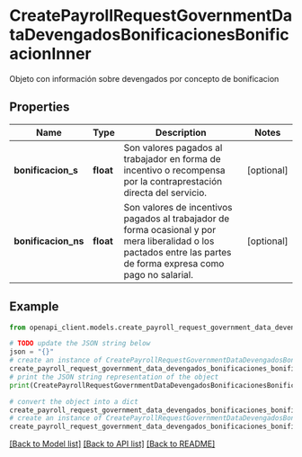 # CreatePayrollRequestGovernmentDataDevengadosBonificacionesBonificacionInner

Objeto con información sobre devengados por concepto de bonificacion

## Properties

Name | Type | Description | Notes
------------ | ------------- | ------------- | -------------
**bonificacion_s** | **float** | Son valores pagados al trabajador en forma de incentivo o recompensa por la contraprestación directa del servicio. | [optional] 
**bonificacion_ns** | **float** | Son valores de incentivos pagados al trabajador de forma ocasional y por mera liberalidad o los pactados entre las partes de forma expresa como pago no salarial. | [optional] 

## Example

```python
from openapi_client.models.create_payroll_request_government_data_devengados_bonificaciones_bonificacion_inner import CreatePayrollRequestGovernmentDataDevengadosBonificacionesBonificacionInner

# TODO update the JSON string below
json = "{}"
# create an instance of CreatePayrollRequestGovernmentDataDevengadosBonificacionesBonificacionInner from a JSON string
create_payroll_request_government_data_devengados_bonificaciones_bonificacion_inner_instance = CreatePayrollRequestGovernmentDataDevengadosBonificacionesBonificacionInner.from_json(json)
# print the JSON string representation of the object
print(CreatePayrollRequestGovernmentDataDevengadosBonificacionesBonificacionInner.to_json())

# convert the object into a dict
create_payroll_request_government_data_devengados_bonificaciones_bonificacion_inner_dict = create_payroll_request_government_data_devengados_bonificaciones_bonificacion_inner_instance.to_dict()
# create an instance of CreatePayrollRequestGovernmentDataDevengadosBonificacionesBonificacionInner from a dict
create_payroll_request_government_data_devengados_bonificaciones_bonificacion_inner_from_dict = CreatePayrollRequestGovernmentDataDevengadosBonificacionesBonificacionInner.from_dict(create_payroll_request_government_data_devengados_bonificaciones_bonificacion_inner_dict)
```
[[Back to Model list]](../README.md#documentation-for-models) [[Back to API list]](../README.md#documentation-for-api-endpoints) [[Back to README]](../README.md)



